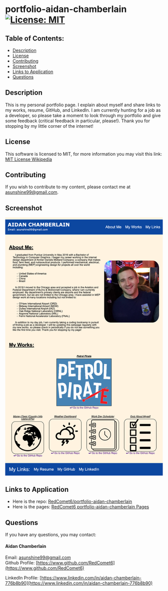 # portfolio-aidan-chamberlain [![License: MIT](https://img.shields.io/badge/License-MIT-yellow.svg)](https://opensource.org/licenses/MIT)

## Table of Contents:

-   [Description](./README.md#description)
-   [License](./README.md#license)
-   [Contributing](./README.md#contributing)
-   [Screenshot](./README.md#screenshot)
-   [Links to Application](./README.md#links-to-application)
-   [Questions](./README.md#questions)

## Description

This is my personal portfolio page. I explain about myself and share links to my works, resume, GitHub, and LinkedIn. I am currently hunting for a job as a developer, so please take a moment to look through my portfolio and give some feedback (critical feedback in particular, please!). Thank you for stopping by my little corner of the internet!

## License

This software is licensed to MIT, for more information you may visit this link:
[MIT License Wikipedia](https://en.wikipedia.org/wiki/MIT_License)

## Contributing

If you wish to contribute to my content, please contact me at asunshine99@gmail.com.

## Screenshot

![](./assets/images/portfolio-aidan-chamberlain-screenshot.png)

## Links to Application

-   Here is the repo: [RedComet6/portfolio-aidan-chamberlain](https://github.com/RedComet6/portfolio-aidan-chamberlain)
-   Here is the pages: [RedComet6 portfolio-aidan-chamberlain Pages](https://redcomet6.github.io/portfolio-aidan-chamberlain)

## Questions

If you have any questions, you may contact:

#### Aidan Chamberlain

Email: asunshine99@gmail.com  
Github Profile: [https://www.github.com/RedComet6](https://www.github.com/RedComet6)

LinkedIn Profile: [https://www.linkedin.com/in/aidan-chamberlain-776b8b90](https://www.linkedin.com/in/aidan-chamberlain-776b8b90)
